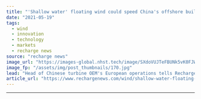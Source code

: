 ```yaml
---
title: "'Shallow water' floating wind could speed China's offshore build -  Ming Yang"
date: "2021-05-19"
tags: 
  - wind
  - innovation
  - technology
  - markets
  - recharge news
source: "recharge news"
image_url: "https://images-global.nhst.tech/image/SXdoVUJTeFBUNk5vK0FJWkd2VmhIdXh0V1JQRVhCWHRhbFh6QW5vWC96Zz0=/nhst/binary/f7b9c2514df7f029fc4f52b382138f7b"
image_fp: "/assets/img/post_thumbnails/170.jpg"
lead: "Head of Chinese turbine OEM's European operations tells Recharge roundtable that pilot in South China Sea could spark rethink of technology as 'only' for deep-water"
article_url: "https://www.rechargenews.com/wind/shallow-water-floating-wind-could-speed-chinas-offshore-build-ming-yang/2-1-1012739"
---
```


---
